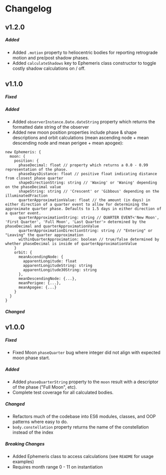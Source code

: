 # Changelog

## **v1.2.0**

##### Added

- Added `.motion` property to heliocentric bodies for reporting retrograde motion and pre/post shadow phases.
- Added `calculateShadows` key to Ephemeris class constructor to toggle costly shadow calculations on / off.

## **v1.1.0**

##### Fixed

##### Added

- Added `observerInstance.Date.dateString` property which returns the formatted date string of the observer
- Added new moon position properties include phase & shape descriptions and orbit calculations (mean ascending node + mean descending node and mean perigee + mean apogee):

```
new Ephemeris: {
  moon: {
    position: {
      phaseDecimal: float // property which returns a 0.0 - 0.99 representation of the phase.
      phaseDaysDistance: float // positive float indicating distance from closest phase quarter
      shapeDirectionString: string // 'Waxing' or 'Waning' depending on the phaseDecimal value
      shapeString: string // 'Crescent' or 'Gibbous' depending on the illuminatedFraction
      quarterApproximationValue: float // the amount (in days) in either direction of a quarter event to allow for determining the approximate quarter phase. Defaults to 1.5 days in either direction of a quarter event.
      quarterApproximationString: string // QUARTER EVENT<'New Moon', 'First Quarter', 'Full Moon', 'Last Quarter'> determined by the phaseDecimal and quarterApproximationValue
      quarterApproximationDirectionString: string // "Entering" or "Leaving" the quarter approximation
      withinQuarterApproximation: boolean // true/false determined by whether phaseDecimal is inside of quarterApproximationValue
    }
    orbit: {
      meanAscendingNode: {
        apparentLongitude: float
        apparentLongitudeString: string
        apparentLongitude30String: string
      },
      meanDescendingNode: {...},
      meanPerigee: {...},
      meanApogee: {...}
    }
  }
}

```


##### Changed

## **v1.0.0**

##### Fixed
- Fixed Moon `phaseQuarter` bug where integer did not align with expected moon phase start.

##### Added

- Added `phaseQuarterString` property to the `moon` result with a descriptor of the phase ("Full Moon", etc).
- Complete test coverage for all calculated bodies.

##### Changed
- Refactors much of the codebase into ES6 modules, classes, and OOP patterns where easy to do.
- `body.constellation` property returns the name of the constellation instead of the index

##### Breaking Changes

- Added Ephemeris class to access calculations (see `README` for usage examples)
- Requires month range 0 - 11 on instantiation
